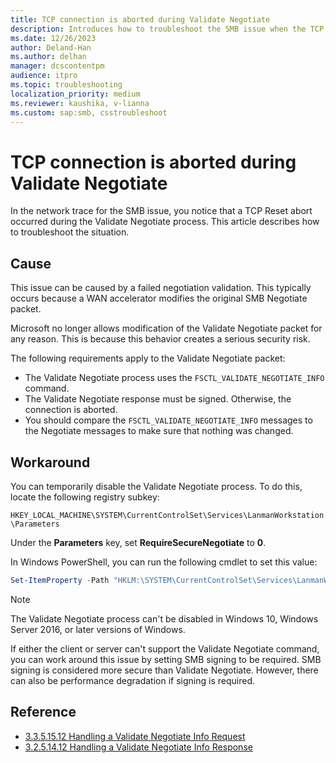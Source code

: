 ```yaml
---
title: TCP connection is aborted during Validate Negotiate
description: Introduces how to troubleshoot the SMB issue when the TCP connection is aborted during Validate Negotiate.
ms.date: 12/26/2023
author: Deland-Han
ms.author: delhan
manager: dcscontentpm
audience: itpro
ms.topic: troubleshooting
localization_priority: medium
ms.reviewer: kaushika, v-lianna
ms.custom: sap:smb, csstroubleshoot
---
```

# TCP connection is aborted during Validate Negotiate

In the network trace for the SMB issue, you notice that a TCP Reset abort occurred during the Validate Negotiate process. This article describes how to troubleshoot the situation.

## Cause

This issue can be caused by a failed negotiation validation. This typically occurs because a WAN accelerator modifies the original SMB Negotiate packet.

Microsoft no longer allows modification of the Validate Negotiate packet for any reason. This is because this behavior creates a serious security risk.

The following requirements apply to the Validate Negotiate packet:

- The Validate Negotiate process uses the `FSCTL_VALIDATE_NEGOTIATE_INFO` command.
- The Validate Negotiate response must be signed. Otherwise, the connection is aborted.
- You should compare the `FSCTL_VALIDATE_NEGOTIATE_INFO` messages to the Negotiate messages to make sure that nothing was changed.

## Workaround

You can temporarily disable the Validate Negotiate process. To do this, locate the following registry subkey:

`HKEY_LOCAL_MACHINE\SYSTEM\CurrentControlSet\Services\LanmanWorkstation\Parameters`

Under the **Parameters** key, set **RequireSecureNegotiate** to **0**.

In Windows PowerShell, you can run the following cmdlet to set this value:

```PowerShell
Set-ItemProperty -Path "HKLM:\SYSTEM\CurrentControlSet\Services\LanmanWorkstation\Parameters" RequireSecureNegotiate -Value 0 -Force
```

> [!NOTE]
> The Validate Negotiate process can't be disabled in Windows 10, Windows Server 2016, or later versions of Windows.

If either the client or server can't support the Validate Negotiate command, you can work around this issue by setting SMB signing to be required. SMB signing is considered more secure than Validate Negotiate. However, there can also be performance degradation if signing is required.

## Reference

- [3.3.5.15.12 Handling a Validate Negotiate Info Request](/openspecs/windows_protocols/ms-smb2/0b7803eb-d561-48a4-8654-327803f59ec6)
- [3.2.5.14.12 Handling a Validate Negotiate Info Response](/openspecs/windows_protocols/ms-smb2/6a5bc90d-3c08-4498-905b-e7dab30b2e0e)
